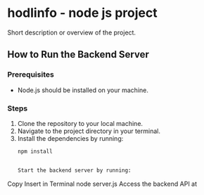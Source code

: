 # hodlinfo - node js project

Short description or overview of the project.

## How to Run the Backend Server

### Prerequisites
- Node.js should be installed on your machine.

### Steps
1. Clone the repository to your local machine.
2. Navigate to the project directory in your terminal.
3. Install the dependencies by running:
   ```bash
   npm install


   Start the backend server by running:
Copy
Insert in Terminal
node server.js
Access the backend API at
